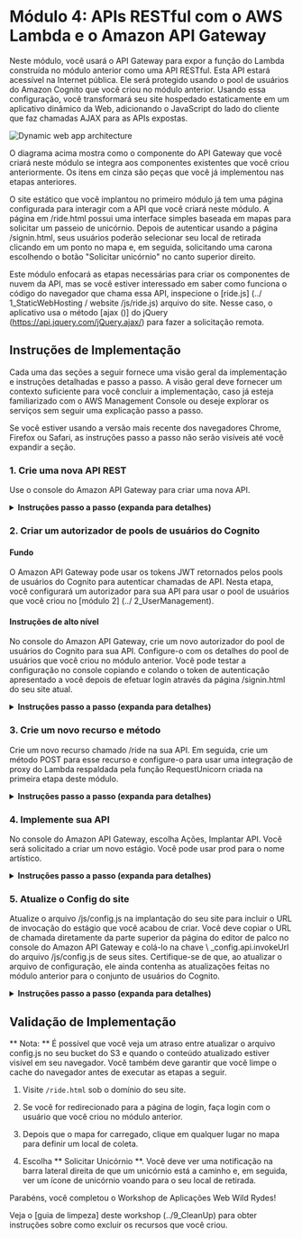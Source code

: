 # Módulo 4: APIs RESTful com o AWS Lambda e o Amazon API Gateway

Neste módulo, você usará o API Gateway para expor a função do Lambda construída no módulo anterior como uma API RESTful. Esta API estará acessível na Internet pública. Ele será protegido usando o pool de usuários do Amazon Cognito que você criou no módulo anterior. Usando essa configuração, você transformará seu site hospedado estaticamente em um aplicativo dinâmico da Web, adicionando o JavaScript do lado do cliente que faz chamadas AJAX para as APIs expostas.

![Dynamic web app architecture](../images/restful-api-architecture.png)

O diagrama acima mostra como o componente do API Gateway que você criará neste módulo se integra aos componentes existentes que você criou anteriormente. Os itens em cinza são peças que você já implementou nas etapas anteriores.

O site estático que você implantou no primeiro módulo já tem uma página configurada para interagir com a API que você criará neste módulo. A página em /ride.html possui uma interface simples baseada em mapas para solicitar um passeio de unicórnio. Depois de autenticar usando a página /signin.html, seus usuários poderão selecionar seu local de retirada clicando em um ponto no mapa e, em seguida, solicitando uma carona escolhendo o botão "Solicitar unicórnio" no canto superior direito.

Este módulo enfocará as etapas necessárias para criar os componentes de nuvem da API, mas se você estiver interessado em saber como funciona o código do navegador que chama essa API, inspecione o [ride.js] (../ 1_StaticWebHosting / website /js/ride.js) arquivo do site. Nesse caso, o aplicativo usa o método [ajax ()] do jQuery (https://api.jquery.com/jQuery.ajax/) para fazer a solicitação remota.


## Instruções de Implementação

Cada uma das seções a seguir fornece uma visão geral da implementação e instruções detalhadas e passo a passo. A visão geral deve fornecer um contexto suficiente para você concluir a implementação, caso já esteja familiarizado com o AWS Management Console ou deseje explorar os serviços sem seguir uma explicação passo a passo.

Se você estiver usando a versão mais recente dos navegadores Chrome, Firefox ou Safari, as instruções passo a passo não serão visíveis até você expandir a seção.

### 1. Crie uma nova API REST
Use o console do Amazon API Gateway para criar uma nova API.

<details>
<summary> <strong> Instruções passo a passo (expanda para detalhes) </strong> </summary> <p>

1. No AWS Management Console, clique em ** Services ** e selecione ** API Gateway ** em Networking & Content Delivery.

1. Escolha ** Criar API **.

1. Selecione ** Nova API ** e insira "WildRydes" para o ** Nome da API **.

1. Mantenha 'Edge optimized' selecionado no menu suspenso ** Endpoint Type **.
    *** Nota ***: As margens otimizadas são melhores para serviços públicos acessados ​​pela Internet. Os terminais regionais geralmente são usados ​​para APIs acessadas principalmente na mesma região da AWS.

1. Escolha ** Criar API **

    ![Criar captura de tela da API](../images/create-api.png)

</p> </details>


### 2. Criar um autorizador de pools de usuários do Cognito

#### Fundo
O Amazon API Gateway pode usar os tokens JWT retornados pelos pools de usuários do Cognito para autenticar chamadas de API. Nesta etapa, você configurará um autorizador para sua API para usar o pool de usuários que você criou no [módulo 2] (../ 2_UserManagement).

#### Instruções de alto nível
No console do Amazon API Gateway, crie um novo autorizador do pool de usuários do Cognito para sua API. Configure-o com os detalhes do pool de usuários que você criou no módulo anterior. Você pode testar a configuração no console copiando e colando o token de autenticação apresentado a você depois de efetuar login através da página /signin.html do seu site atual.

<details>
<summary> <strong> Instruções passo a passo (expanda para detalhes) </strong> </summary> <p>

1. Sob sua API recém-criada, escolha ** Autorizadores **.

1. Escolha ** Criar novo autorizador **.

1. Digite "WildRydes" para o nome do Autorizador.

1. Selecione ** Cognito ** para o tipo.

1. No menu suspenso Região, em ** Conjunto de usuários do Cognito **, selecione a Região na qual você criou seu conjunto de usuários do Cognito no módulo 2 (por padrão, a região atual deve ser selecionada).

1. Digite `WildRydes` (ou o nome que você forneceu ao seu pool de usuários) na entrada ** do Cognito User Pool **.

1. Digite "Autorização" para a ** Fonte do Token **.

1. Escolha ** Criar **.

    ![Criar captura de tela do autorizador do pool de usuários](../images/create-user-pool-authorizer.png)

#### Verifique a configuração do seu autorizador

1. Abra uma nova aba do navegador e visite `/ride.html` no domínio do seu site.

1. Se você for redirecionado para a página de entrada, entre com o usuário que você criou no último módulo. Você será redirecionado de volta para `/ride.html`.

1. Copie o token de autenticação da notificação no `/ride.html`,

1. Volte para a guia anterior onde você acabou de criar o Autorizador

1. Clique em ** Teste ** na parte inferior do cartão para o autorizador.

1. Cole o token de autenticação no campo ** Token de autorização ** na caixa de diálogo pop-up.

    ![Captura de tela do Authorizer](../images/apigateway-test-authorizer.png)

1. Clique no botão ** Test ** e verifique se o código de resposta é 200 e se você vê as declarações do usuário exibidas.

</p> </details>

### 3. Crie um novo recurso e método
Crie um novo recurso chamado /ride na sua API. Em seguida, crie um método POST para esse recurso e configure-o para usar uma integração de proxy do Lambda respaldada pela função RequestUnicorn criada na primeira etapa deste módulo.

<details>
<summary> <strong> Instruções passo a passo (expanda para detalhes) </strong> </summary> <p>

1. Na nav esquerda, clique em ** Recursos ** sob sua API WildRydes.

1. Na lista suspensa ** Ações **, selecione ** Criar recurso **.

1. Digite `ride` como o ** Nome do Recurso **.

1. Assegure-se de que o ** Caminho do Recurso ** esteja configurado para `ride`.

1. Selecione ** Ativar o CORS do Gateway de API ** para o recurso.

1. Clique em ** Criar Recurso **.

    ![Criar captura de tela do recurso](../images/create-resource.png)

1. Com o recém-criado recurso `/ride` selecionado, no menu suspenso ** Ação **, selecione ** Criar Método **.

1. Selecione `POST` na nova lista suspensa que aparece, depois ** clique na marca de seleção **.

    ![Criar captura de tela do método](../images/create-method.png)

1. Selecione ** Função Lambda ** para o tipo de integração.

1. Marque a caixa para ** Usar integração do Lambda Proxy **.

1. Selecione a região que você está usando para a ** Região Lambda **.

1. Digite o nome da função que você criou no módulo anterior, `RequestUnicorn`, para ** Função Lambda **.

1. Escolha ** Salvar **. Por favor, note que se você encontrar um erro que sua função não existe, verifique se a região que você selecionou corresponde àquela que você usou no módulo anterior.

    ![Captura de tela de integração do método API](../images/api-integration-setup.png)

1. Quando solicitado a conceder ao Amazon API Gateway permissão para invocar sua função, escolha ** OK **.

1. Escolha no cartão ** Pedido de Método **.

1. Escolha o ícone de lápis ao lado de ** Autorização **.

1. Selecione o autorizador do pool de usuários do WildRydes Cognito na lista suspensa e clique no ícone de marca de seleção.

    ![Captura de tela da configuração do autorizador da API](../images/api-authorizer.png)

</p> </details>

### 4. Implemente sua API
No console do Amazon API Gateway, escolha Ações, Implantar API. Você será solicitado a criar um novo estágio. Você pode usar prod para o nome artístico.

<details>
<summary> <strong> Instruções passo a passo (expanda para detalhes) </strong> </summary> <p>

1. Na lista suspensa ** Ações **, selecione ** Implantar API **.

1. Selecione ** [New Stage] ** na lista suspensa ** Implantação **.

1. Digite `prod` para o ** Stage Name **.

1. Escolha ** Deploy **.

1. Observe o ** Invocar URL **. Você irá usá-lo na próxima seção.

</p> </details>

### 5. Atualize o Config do site
Atualize o arquivo /js/config.js na implantação do seu site para incluir o URL de invocação do estágio que você acabou de criar. Você deve copiar o URL de chamada diretamente da parte superior da página do editor de palco no console do Amazon API Gateway e colá-lo na chave \ _config.api.invokeUrl do arquivo /js/config.js de seus sites. Certifique-se de que, ao atualizar o arquivo de configuração, ele ainda contenha as atualizações feitas no módulo anterior para o conjunto de usuários do Cognito.

<details>
<summary> <strong> Instruções passo a passo (expanda para detalhes) </strong> </summary> <p>

Se você completou o módulo 2 manualmente, você pode editar o arquivo `config.js` que você salvou localmente. Se você usou o modelo do AWS CloudFormation, primeiro baixe o arquivo `config.js` do seu bucket do S3. Para fazer isso, visite `/ js / config.js` sob o URL base do seu site, escolha ** Arquivo ** e escolha ** Salvar Página Como ** em seu navegador.

1. Abra o arquivo config.js em um editor de texto.

1. Atualize a configuração ** invokeUrl ** sob a chave ** api ** no arquivo config.js. Defina o valor para ** Invocar URL ** para o estágio de implantação criado na seção anterior.

    Um exemplo de um arquivo `config.js` completo está incluído abaixo. Note que os valores reais em seu arquivo serão diferentes.

    `` `JavaScript
    window._config = {
        cognito: {
            userPoolId: 'us-west-2_uXboG5pAb', // por exemplo us-east-2_uXboG5pAb
            userPoolClientId: '25ddkmj4v6hfsfvruhpfi7n4hv', // por exemplo 25ddkmj4v6hfsfvruhpfi7n4hv
            região: 'us-west-2' // por exemplo us-east-2
        }
        api: {
            invokeUrl: 'https://rc7nyt4tql.execute-api.us-west-2.amazonaws.com/prod' // por exemplo https://rc7nyt4tql.execute-api.us-west-2.amazonaws.com/prod,
        }
    };
    `` `

1. Salve suas alterações localmente.

1. No AWS Management Console, escolha ** Serviços ** e selecione ** S3 ** em Armazenamento.

1. Escolha o intervalo do seu site e navegue até o prefixo da chave `js`.

1. Escolha ** Upload **.

1. Escolha ** Adicionar arquivos **, selecione a cópia local do `config.js` e clique em ** Avançar **.

1. Escolha ** Next ** sem alterar nenhum padrão através das seções `Set permissions` e` Set properties`.

1. Escolha ** Upload ** na seção `Review`.

</p> </details>

## Validação de Implementação

** Nota: ** É possível que você veja um atraso entre atualizar o arquivo config.js no seu bucket do S3 e quando o conteúdo atualizado estiver visível em seu navegador. Você também deve garantir que você limpe o cache do navegador antes de executar as etapas a seguir.

1. Visite `/ride.html` sob o domínio do seu site.

1. Se você for redirecionado para a página de login, faça login com o usuário que você criou no módulo anterior.

1. Depois que o mapa for carregado, clique em qualquer lugar no mapa para definir um local de coleta.

1. Escolha ** Solicitar Unicórnio **. Você deve ver uma notificação na barra lateral direita de que um unicórnio está a caminho e, em seguida, ver um ícone de unicórnio voando para o seu local de retirada.

Parabéns, você completou o Workshop de Aplicações Web Wild Rydes!

Veja o [guia de limpeza] deste workshop (../9_CleanUp) para obter instruções sobre como excluir os recursos que você criou.
